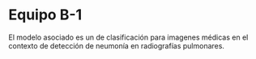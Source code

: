 # Equipo B-1

El modelo asociado es un de clasificación para imagenes médicas en el contexto de detección de neumonía en radiografías pulmonares.
